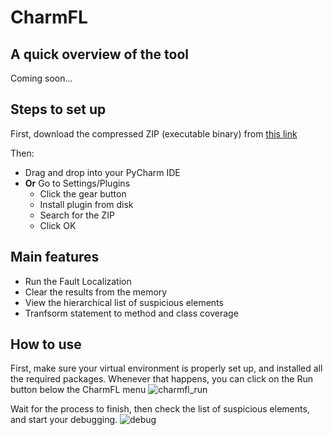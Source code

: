 # CharmFL

## A quick overview of the tool

Coming soon...

## Steps to set up 

 First, download the compressed ZIP (executable binary) from [this link]()
 
 Then: 
- Drag and drop into your PyCharm IDE
- **Or** Go to Settings/Plugins
   - Click the gear button
   - Install plugin from disk
   - Search for the ZIP
   - Click OK

## Main features
- Run the Fault Localization
- Clear the results from the memory
- View the hierarchical list of suspicious elements
- Tranfsorm statement to method and class coverage

## How to use

First, make sure your virtual environment is properly set up, and installed all the required packages.
Whenever that happens, you can click on the Run button below the CharmFL menu
![charmfl_run](https://user-images.githubusercontent.com/17518412/123008666-98c00c00-d3bb-11eb-8159-b9c96b0fb300.PNG)

Wait for the process to finish, then check the list of suspicious elements, and start your debugging.
![debug](https://user-images.githubusercontent.com/17518412/123008761-c5742380-d3bb-11eb-95d6-11fa9d1910e3.PNG)



